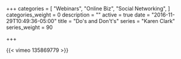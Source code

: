 +++
categories = [
  "Webinars",
  "Online Biz",
  "Social Networking",
]
categories_weight = 0
description = ""
active = true
date = "2016-11-29T10:49:36-05:00"
title = "Do's and Don't's"
series = "Karen Clark"
series_weight = 90

+++

{{< vimeo 135869779 >}}
